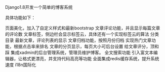 Django1.8开发一个简单的博客系统



具体功能如下：

页面美化，加入了自定义样式和最新bootstrap
文章评论功能，并且显示每篇文章的评论数
文章标签，侧边栏会显示标签云，具体还有一个实现标签云的算法
分类目录
最新文章，评论列表的显示
文章归档功能，按照月份归档
实现热门文章功能，根据点击率来排名
文章的分页显示，每页大小可后台设置
给文章评分，顶和踩
集成xadmin的后台管理系统，管理员维护博客。
全文搜索功能
引入富文本编辑器，让格式更漂亮，并支持代码高亮等功能
全面集成redis缓存系统，提升系统速度
i18n国际化
